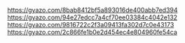 https://gyazo.com/8bab8412bf5a893016de400abb7ed394
https://gyazo.com/94e27edcc7a4cf70ee03384c4042e132
https://gyazo.com/9816722c2f3a09413fa302d7c0e43173
https://gyazo.com/2c866fe1b0e2d454ec4e804960fe54ca